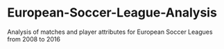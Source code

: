 # European-Soccer-League-Analysis
 Analysis of matches and player attributes for European Soccer Leagues from 2008 to 2016
